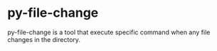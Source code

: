 # py-file-change
py-file-change is a tool that execute specific command when any file changes in the directory.
